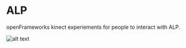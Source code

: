 # ALP

openFrameworks kinect experiements for people to interact with ALP.

![alt text](https://www.dropbox.com/s/xu2g7wevrn9v5sa/Screen-Shot-2015-05-27-at-23.13.58.jpg?dl=0 "Logo Title Text 1")
